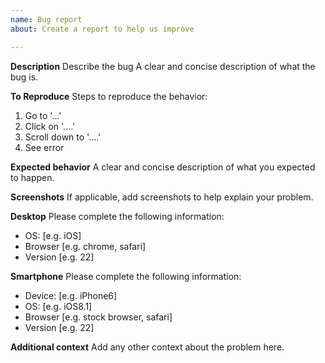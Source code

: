 ```yaml
---
name: Bug report
about: Create a report to help us improve

---
```


**Description**
Describe the bug
A clear and concise description of what the bug is.

**To Reproduce**
Steps to reproduce the behavior:
1. Go to '...'
2. Click on '....'
3. Scroll down to '....'
4. See error

**Expected behavior**
A clear and concise description of what you expected to happen.

**Screenshots**
If applicable, add screenshots to help explain your problem.

**Desktop**
Please complete the following information:
 - OS: [e.g. iOS]
 - Browser [e.g. chrome, safari]
 - Version [e.g. 22]

**Smartphone**
Please complete the following information:
 - Device: [e.g. iPhone6]
 - OS: [e.g. iOS8.1]
 - Browser [e.g. stock browser, safari]
 - Version [e.g. 22]

**Additional context**
Add any other context about the problem here.
